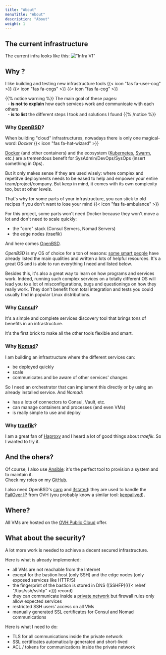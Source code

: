 ```yaml
---
title: "About"
menuTitle: "About"
description: "About"
weight: 1
---
```


## The current infrastructure

The current infra looks like this:
!["Infra V1"](/images/projects/bi/infra_v1.png)

## Why ?

I like building and testing new infrastructure tools {{< icon "fas fa-user-cog" >}} {{< icon "fas fa-cogs" >}} {{< icon "fas fa-cog" >}}

{{% notice warning %}}
The main goal of these pages:\
&nbsp;&nbsp;\- **is not to explain** how each services work and communicate with each others\
&nbsp;&nbsp;\- **is to list** the different steps I took and solutions I found
{{% /notice %}}
  
### Why [OpenBSD](https://www.openbsd.org)?

When building "cloud" infrastructures, nowadays there is only one magical-word: *Docker* {{< icon "fas fa-hat-wizard" >}}

[Docker](https://www.docker.com/) (and other containers) and the ecosystem ([Kubernetes](https://kubernetes.io/), 
[Swarm](https://docs.docker.com/engine/swarm/), etc.) are a tremendous benefit for SysAdmin/DevOps/SysOps 
(insert something in Ops).

But it only makes sense if they are used wisely: where complex and repetitve deployments needs to be eased to help and 
empower your entire team/project/company.
But keep in mind, it comes with its own complexity too, but at other levels.

That's why for some parts of your infrastructure, you can stick to old recipes if you don't want to lose your mind {{< icon "fas fa-ambulance" >}}

For this project, some parts won't need Docker because they won't move a lot and don't need to scale quickly: 
- the "core" stack (Consul Servers, Nomad Servers)
- the edge nodes (traefik)

And here comes [OpenBSD](https://www.openbsd.org). 

*OpenBSD* is my OS of choice for a ton of reasons: [some smart people](https://www.openbsdhandbook.com/) have 
already listed the main qualities and written a lots of helpful resources.
It's a great OS and is able to run everything I need and listed below.

Besides this, it's also a great way to learn on how programs and services work.
Indeed, running such complex services on a totally different OS will lead you to a lot of misconfigurations, bugs and 
questionings on how they really work. They don't benefit from total integration and tests 
you could usually find in popular Linux distributions.

### Why [Consul](https://www.consul.io)?

It's a simple and complete services discovery tool that brings tons of benefits in an infrastructure. 

It's the first brick to make all the other tools flexible and smart.

### Why [Nomad](https://www.nomadproject.io)? 

I am building an infrastructure where the different services can:
- be deployed quickly
- scale
- communicates and be aware of other services' changes

So I need an orchestrator that can implement this directly or by using an already installed service.
And *Nomad*:
- has a lots of connectors to Consul, Vault, etc.
- can manage containers and processes (and even VMs)
- is really simple to use and deploy

### Why [traefik](https://www.traefik.io)?

I am a great fan of [Haproxy](https://www.haproxy.org) and I heard a lot of good things about *traefik*.
So I wanted to try it.

## And the ohers?

Of course, I also use [Ansible](https://www.ansible.com): it's the perfect tool to provision a system and to maintain it.\
Check my roles on my [GitHub](https://github.com/tristan-weil).

I also need OpenBSD's [carp](https://www.openbsd.org/faq/pf/carp.html) and [ifstated](https://man.openbsd.org/ifstated.8):
they are used to handle the [FailOver IP](https://www.ovhcloud.com/en/bare-metal/ip/) from OVH
(you probably know a similar tool: [keepalived](https://keepalived.readthedocs.io/en/latest/)).

## Where?

All VMs are hosted on the [OVH Public Cloud](https://www.ovhcloud.com/fr/public-cloud/) offer.

## What about the security?

A lot more work is needed to achieve a decent secured infrastructure.

Here is what is already implemented:
- all VMs are not reachable from the Internet
- except for the bastion host (only SSH) and the edge nodes (only exposed services like HTTP/S)
- the fingerprint of the bastion is stored in DNS ([SSHFP]({{< relref "/tips/ssh/sshfp" >}}) record)
- they can communicate inside a [private network](https://www.ovh.com/world/solutions/vrack/) but firewall rules only 
allow expected services
- restricted SSH users' access on all VMs
- manually generated SSL certificates for Consul and Nomad communications

Here is what I need to do:
- TLS for all communications inside the private network
- SSL certificates automatically generated and short-lived
- ACL / tokens for communications inside the private network 
